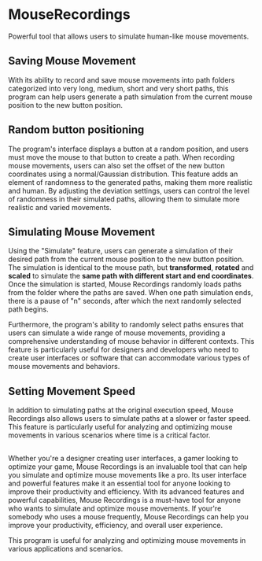 
# MouseRecordings
Powerful tool that allows users to simulate human-like mouse movements. 


## Saving Mouse Movement
With its ability to record and save mouse movements into path folders categorized into very long, medium, short and very short paths, this program can help users generate a path simulation from the current mouse position to the new button position.

## Random button positioning
The program's interface displays a button at a random position, and users must move the mouse to that button to create a path. When recording mouse movements, users can also set the offset of the new button coordinates using a normal/Gaussian distribution. This feature adds an element of randomness to the generated paths, making them more realistic and human. By adjusting the deviation settings, users can control the level of randomness in their simulated paths, allowing them to simulate more realistic and varied movements.

## Simulating Mouse Movement
Using the "Simulate" feature, users can generate a simulation of their desired path from the current mouse position to the new button position. The simulation is identical to the mouse path, but **transformed**, **rotated** and **scaled** to simulate the **same path with different start and end coordinates**.
Once the simulation is started, Mouse Recordings randomly loads paths from the folder where the paths are saved. When one path simulation ends, there is a pause of "n" seconds, after which the next randomly selected path begins. 

Furthermore, the program's ability to randomly select paths ensures that users can simulate a wide range of mouse movements, providing a comprehensive understanding of mouse behavior in different contexts. This feature is particularly useful for designers and developers who need to create user interfaces or software that can accommodate various types of mouse movements and behaviors.

## Setting Movement Speed
In addition to simulating paths at the original execution speed, Mouse Recordings also allows users to simulate paths at a slower or faster speed. This feature is particularly useful for analyzing and optimizing mouse movements in various scenarios where time is a critical factor.

## 
Whether you're a designer creating user interfaces, a gamer looking to optimize your game, Mouse Recordings is an invaluable tool that can help you simulate and optimize mouse movements like a pro. Its user interface and powerful features make it an essential tool for anyone looking to improve their productivity and efficiency.
With its advanced features and powerful capabilities, Mouse Recordings is a must-have tool for anyone who wants to simulate and optimize mouse movements. If your're somebody who uses a mouse frequently, Mouse Recordings can help you improve your productivity, efficiency, and overall user experience.

This program is useful for analyzing and optimizing mouse movements in various applications and scenarios.

